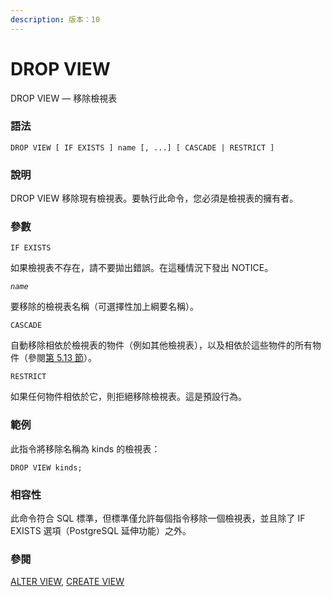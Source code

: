 ```yaml
---
description: 版本：10
---
```


# DROP VIEW

DROP VIEW — 移除檢視表

### 語法

```text
DROP VIEW [ IF EXISTS ] name [, ...] [ CASCADE | RESTRICT ]
```

### 說明

DROP VIEW 移除現有檢視表。要執行此命令，您必須是檢視表的擁有者。

### 參數

`IF EXISTS`

如果檢視表不存在，請不要拋出錯誤。在這種情況下發出 NOTICE。

_`name`_

要移除的檢視表名稱（可選擇性加上綱要名稱）。

`CASCADE`

自動移除相依於檢視表的物件（例如其他檢視表），以及相依於這些物件的所有物件（參閱[第 5.13 節](../../the-sql-language/ddl/dependency-tracking.md)）。

`RESTRICT`

如果任何物件相依於它，則拒絕移除檢視表。這是預設行為。

### 範例

此指令將移除名稱為 kinds 的檢視表：

```text
DROP VIEW kinds;
```

### 相容性

此命令符合 SQL 標準，但標準僅允許每個指令移除一個檢視表，並且除了 IF EXISTS 選項（PostgreSQL 延伸功能）之外。

### 參閱

[ALTER VIEW](alter-view.md), [CREATE VIEW](create-view.md)

